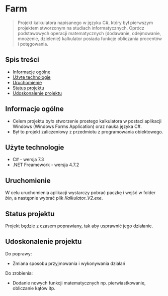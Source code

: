 # Farm
> Projekt kalkulatora napisanego w języku C#, który był pierwszym projektem stworzonym na studiach informatycznych. Oprócz podstawowych operacji matematycznych (dodawanie, odejmowanie, mnożenie, dzielenie) kalkulator posiada funkcje obliczania procentów i potęgowania.

## Spis treści
* [Informacje ogólne](#informacje-ogólne)
* [Użyte technologie](#użyte-technologie)
* [Uruchomienie](#uruchomienie)
* [Status projektu](#status-projektu)
* [Udoskonalenie projektu](#udoskonalenie-projektu)


## Informacje ogólne
- Celem projektu było stworzenie prostego kalkulatora w postaci aplikacji Windows (Windows Forms Application) oraz nauka języka C#.
- Był to projekt zaliczeniowy z przedmiotu z programowania obiektowego.


## Użyte technologie
- C# - wersja 7.3
- .NET Freamework - wersja 4.7.2


## Uruchomienie
W celu uruchomienia aplikacji wystarczy pobrać paczkę i wejść w folder *bin*, a następnie wybrać plik *Kalkulator_V2.exe*.


## Status projektu
Projekt będzie z czasem poprawiany, tak aby usprawnić jego działanie.


## Udoskonalenie projektu

Do poprawy:
- Zmiana sposobu przyjmowania i wykonywania działań

Do zrobienia:
- Dodanie nowych funkcji matematycznych np. pierwiastkowanie, obliczanie kątów itp.

